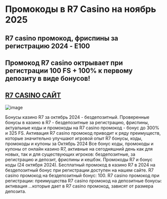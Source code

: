 # Промокоды в R7 Casino на ноябрь 2025

## R7 casino промокод, фриспины за регистрацию 2024 - **E100**

## Промокод R7 casino октрывает при регистрации 100 FS + 100% к первому депозиту в виде бонусов!

## [R7 CASINO САЙТ](https://linkcasino.ru/r7_casino)


![image](https://github.com/user-attachments/assets/7b22c91f-b432-4aec-875a-87d3995fcc2f)


Бонусы казино R7 за октябрь 2024 - бездепозитный. Проверенные бонусы в казино в R7 - бездепозитные за регистрацию, фриспины, актуальные коды и промокоды на R7 casino промокод - бонус до 300% и 325 FS. Активация R7 casino промокод приводит к ряду преимуществ, которые значительно улучшают игровой опыт
R7 бонусы, коды, промокоды и купоны за Октябрь 2024 Все бонус коды, промокоды и купоны от онлайн казино R7, активные на сегодняшний день как для новых, так и для существующих игроков: бездепозитные, за регистрацию и депозит, фриспины и кешбэк. Промокоды R7 и бонус коды (24 октября 2024). Бесплатный промокод в казино R7 в 2024 на бездепозитный бонус при регистрации доступен на нашем сайте. R7 casino промокод на бездепозитный бонус: 100. R7 casino промокод при регистрации: преимущества R7 casino промокод на депозитные бонусы: активация ...которые дает в R7 casino промокод, зависят от размера депозита.
